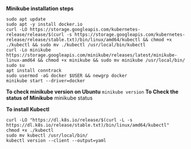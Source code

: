 **Minikube installation steps**
```
sudo apt update
sudo apt -y install docker.io
curl -LO https://storage.googleapis.com/kubernetes-release/release/$(curl -s https://storage.googleapis.com/kubernetes-release/release/stable.txt)/bin/linux/amd64/kubectl && chmod +x ./kubectl && sudo mv ./kubectl /usr/local/bin/kubectl
curl -Lo minikube https://storage.googleapis.com/minikube/releases/latest/minikube-linux-amd64 && chmod +x minikube && sudo mv minikube /usr/local/bin/
sudo su
apt install conntrack
sudo usermod -aG docker $USER && newgrp docker
minikube start --driver=docker
```
**To check minikube version on Ubuntu**
```minikube version```
**To Check the status of Minikube**
minikube status

**To install Kubectl**
```
curl -LO "https://dl.k8s.io/release/$(curl -L -s https://dl.k8s.io/release/stable.txt)/bin/linux/amd64/kubectl"
chmod +x ./kubectl
sudo mv kubectl /usr/local/bin/
kubectl version --client --output=yaml
```
